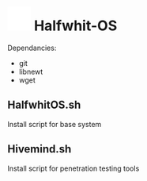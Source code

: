 # ![Halfwhit-OS Logo](/configs/qtile/images/bee-white.png) Halfwhit-OS
Dependancies:
- git
- libnewt
- wget

## HalfwhitOS.sh
Install script for base system

## Hivemind.sh
Install script for penetration testing tools
